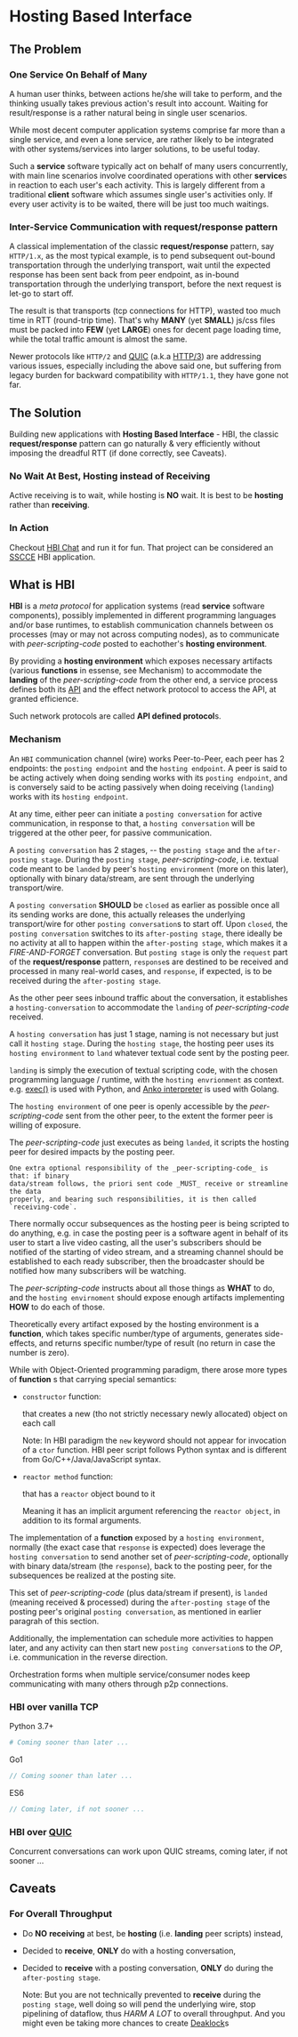 # Hosting Based Interface

## The Problem

### One Service On Behalf of Many

A human user thinks, between actions he/she will take to perform, and the thinking
usually takes previous action's result into account. Waiting for result/response is
a rather natural being in single user scenarios.

While most decent computer application systems comprise far more than a single service,
and even a lone service, are rather likely to be integrated with other systems/services
into larger solutions, to be useful today.

Such a **service** software typically act on behalf of many users concurrently, with main
line scenarios involve coordinated operations with other **service**s in reaction to
each user's each activity. This is largely different from a traditional **client**
software which assumes single user's activities only. If every user activity is to be
waited, there will be just too much waitings.

### Inter-Service Communication with request/response pattern

A classical implementation of the classic **request/response** pattern, say `HTTP/1.x`,
as the most typical example, is to pend subsequent out-bound transportation through
the underlying transport, wait until the expected response has been sent back from
peer endpoint, as in-bound transportation through the underlying transport, before
the next request is let-go to start off.

The result is that transports (tcp connections for HTTP), wasted too much time in
RTT (round-trip time). That's why **MANY** (yet **SMALL**) js/css files must be packed into
**FEW** (yet **LARGE**) ones for decent page loading time, while the total traffic amount is
almost the same.

Newer protocols like `HTTP/2` and [QUIC](https://en.wikipedia.org/wiki/QUIC)
(a.k.a [HTTP/3](https://www.zdnet.com/article/http-over-quic-to-be-renamed-http3/))
are addressing various issues,
especially including the above said one, but suffering from legacy burden for backward
compatibility with `HTTP/1.1`, they have gone not far.

## The Solution

Building new applications with **Hosting Based Interface** - HBI, the classic
**request/response** pattern can go naturally & very efficiently without imposing the
dreadful RTT (if done correctly, see Caveats).

### No Wait At Best, Hosting instead of Receiving

Active receiving is to wait, while hosting is **NO** wait.
It is best to be **hosting** rather than **receiving**.

### In Action

Checkout [HBI Chat](https://github.com/complyue/hbichat) and run it for fun.
That project can be considered an
[SSCCE](http://www.sscce.org/)
HBI application.

## What is HBI

**HBI** is a _meta protocol_ for application systems (read **service** software components),
possibly implemented in different programming languages and/or base runtimes,
to establish communication channels between os processes (may or may not across computing
nodes), as to communicate with _peer-scripting-code_ posted to eachother's
**hosting environment**.

By providing a **hosting environment** which exposes necessary artifacts (various
**functions** in essense, see Mechanism) to accommodate the **landing** of the
_peer-scripting-code_ from the other end, a service process defines both its
[API](https://en.wikipedia.org/wiki/Application_programming_interface) and the effect
network protocol to access the API, at granted efficience.

Such network protocols are called **API defined protocol**s.

### Mechanism

An `HBI` communication channel (wire) works Peer-to-Peer, each peer has 2 endpoints:
the `posting endpoint` and the `hosting endpoint`. A peer is said to be acting actively
when doing sending works with its `posting endpoint`, and is conversely said to be
acting passively when doing receiving (`landing`) works with its `hosting endpoint`.

At any time, either peer can initiate a `posting conversation` for active communication,
in response to that, a `hosting conversation` will be triggered at the other peer, for
passive communication.

A `posting conversation` has 2 stages, -- the `posting stage` and the `after-posting stage`.
During the `posting stage`, _peer-scripting-code_, i.e. textual code meant to be `landed`
by peer's `hosting environment` (more on this later), optionally with binary data/stream,
are sent through the underlying transport/wire.

A `posting conversation` **SHOULD** be `closed` as earlier as possible once all its sending works
are done, this actually releases the underlying transport/wire for other `posting conversation`s
to start off. Upon `closed`, the `posting conversation` switches to its `after-posting stage`,
there ideally be no activity at all to happen within the `after-posting stage`, which makes it
a _FIRE-AND-FORGET_ conversation. But `posting stage` is only the `request` part of the
**request/response** pattern, `response`s are destined to be received and processed in many
real-world cases, and `response`, if expected, is to be received during the `after-posting stage`.

As the other peer sees inbound traffic about the conversation, it establishes a
`hosting-conversation` to accommodate the `landing` of _peer-scripting-code_ received.

A `hosting conversation` has just 1 stage, naming is not necessary but just call it
`hosting stage`. During the `hosting stage`, the hosting peer uses its `hosting environment`
to `land` whatever textual code sent by the posting peer.

`landing` is simply the execution of textual scripting code, with the chosen programming
language / runtime, with the `hosting envrionment` as context. e.g.
[exec()](https://docs.python.org/3/library/functions.html#exec) is used with Python, and
[Anko interpreter](https://github.com/mattn/anko "Anko's Github Home") is used with Golang.

The `hosting environment` of one peer is openly accessible by the _peer-scripting-code_
sent from the other peer, to the extent the former peer is willing of exposure.

The _peer-scripting-code_ just executes as being `landed`, it scripts the hosting peer
for desired impacts by the posting peer.

    One extra optional responsibility of the _peer-scripting-code_ is that: if binary
    data/stream follows, the priori sent code _MUST_ receive or streamline the data
    properly, and bearing such responsibilities, it is then called `receiving-code`.

There normally occur subsequences as the hosting peer is being scripted to do anything,
e.g. in case the posting peer is a software agent in behalf of its user to start a live
video casting, all the user's subscribers should be notified of the starting of video
stream, and a streaming channel should be established to each ready subscriber, then the
broadcaster should be notified how many subscribers will be watching.

The _peer-scripting-code_ instructs about all those things as **WHAT** to do, and the
`hosting envirnoment` should expose enough artifacts implementing **HOW** to do each of those.

Theoretically every artifact exposed by the hosting environment is a **function**, which takes
specific number/type of arguments, generates side-effects, and returns specific number/type
of result (no return in case the number is zero).

While with Object-Oriented programming paradigm, there arose more types of **function** s that
carrying special semantics:

- `constructor` function:

  that creates a new (tho not strictly necessary newly allocated) object on each call

  Note:
  In HBI paradigm the `new` keyword should not appear for invocation of
  a `ctor` function. HBI peer script follows Python syntax and is different
  from Go/C++/Java/JavaScript syntax.

- `reactor method` function:

  that has a `reactor` object bound to it

  Meaning it has an implicit argument referencing the `reactor object`, in addition to its
  formal arguments.

The implementation of a **function** exposed by a `hosting environment`, normally (the exact
case that `response` is expected) does leverage the `hosting conversation` to send another
set of _peer-scripting-code_, optionally with binary data/stream (the `response`), back to
the posting peer, for the subsequences be realized at the posting site.

This set of _peer-scripting-code_ (plus data/stream if present), is `landed` (meaning
received & processed) during the `after-posting stage` of the posting peer's original
`posting conversation`, as mentioned in earlier paragrah of this section.

Additionally, the implementation can schedule more activities to happen later, and any
activity can then start new `posting conversation`s to the _OP_, i.e. communication in the
reverse direction.

Orchestration forms when multiple service/consumer nodes keep communicating with many others
through p2p connections.

### HBI over vanilla TCP

Python 3.7+

```python
# Coming sooner than later ...
```

Go1

```go
// Coming sooner than later ...
```

ES6

```js
// Coming later, if not sooner ...
```

### HBI over [QUIC](https://en.wikipedia.org/wiki/QUIC)

Concurrent conversations can work upon QUIC streams, coming later, if not sooner ...

## Caveats

### For Overall Throughput

- Do **NO** **receiving** at best, be **hosting** (i.e. **landing** peer scripts) instead,
- Decided to **receive**, **ONLY** do with a hosting conversation,
- Decided to **receive** with a posting conversation, **ONLY** do during the `after-posting stage`.

  Note: But you are not technically prevented to **receive** during the `posting stage`, well
  doing so will pend the underlying wire, stop pipelining of dataflow, thus _HARM A LOT_
  to overall throughput. And you might even be taking more chances to create
  [Deaklock](https://en.wikipedia.org/wiki/Deadlock)s
